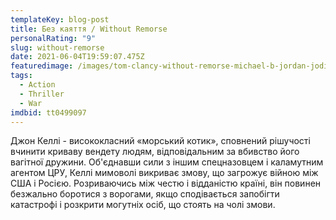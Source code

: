 ```yaml
---
templateKey: blog-post
title: Без каяття / Without Remorse
personalRating: "9"
slug: without-remorse
date: 2021-06-04T19:59:07.475Z
featuredimage: /images/tom-clancy-without-remorse-michael-b-jordan-jodie-turner-smith-karen-greer-936x527.jpg
tags:
  - Action
  - Thriller
  - War
imdbid: tt0499097
---
```

Джон Келлі - висококласний «морський котик», сповнений рішучості вчинити криваву вендету людям, відповідальним за вбивство його вагітної дружини. Об'єднавши сили з іншим спецназовцем і каламутним агентом ЦРУ, Келлі мимоволі викриває змову, що загрожує війною між США і Росією. Розриваючись між честю і відданістю країні, він повинен безжально боротися з ворогами, якщо сподівається запобігти катастрофі і розкрити могутніх осіб, що стоять на чолі змови.